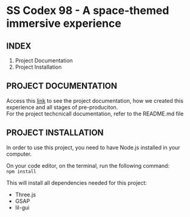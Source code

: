 # SS Codex 98 - A space-themed immersive experience

## INDEX
1. Project Documentation<br>
2. Project Installation

## PROJECT DOCUMENTATION
Access this [link](https://boundless-limit-fdf.notion.site/Project-Documentation-1650c8fe467e8047b26ed05d53747343) to see the project documentation, how we created this experience and all stages of pre-produciton.<br>
For the project techcnicall documentation, refer to the README.md file

## PROJECT INSTALLATION
In order to use this project, you need to have Node.js installed in your computer.

On your code editor, on the terminal, run the following command:<br>
`npm install`

This will install all dependencies needed for this project:
- Three.js<br>
- GSAP<br>
- lil-gui
